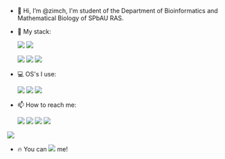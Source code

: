 - 👋 Hi, I’m @zimch, I'm student of the Department of Bioinformatics and Mathematical Biology of SPbAU RAS.
- 👀 My stack: 
  
  ![](https://img.shields.io/badge/Java-ED8B00?style=for-the-badge&logo=java&logoColor=white) ![](https://img.shields.io/badge/Spring-6DB33F?style=for-the-badge&logo=spring&logoColor=white)
  
  ![](https://img.shields.io/badge/HTML5-E34F26?style=for-the-badge&logo=html5&logoColor=white) ![](https://img.shields.io/badge/CSS3-1572B6?style=for-the-badge&logo=css3&logoColor=white) ![](https://img.shields.io/badge/Bootstrap-563D7C?style=for-the-badge&logo=bootstrap&logoColor=white)
  
- 💻 OS's I use:

  ![](https://img.shields.io/badge/mac%20os-000000?style=for-the-badge&logo=apple&logoColor=white) ![](https://img.shields.io/badge/Ubuntu-E95420?style=for-the-badge&logo=ubuntu&logoColor=white) ![](https://img.shields.io/badge/Arch_Linux-1793D1?style=for-the-badge&logo=arch-linux&logoColor=white)

- 📫 How to reach me:

  [![](https://img.shields.io/badge/Gmail-D14836?style=for-the-badge&logo=gmail&logoColor=white)](mailto:gregoryshanin.job@gmail.com) [![](https://img.shields.io/badge/Telegram-2CA5E0?style=for-the-badge&logo=telegram&logoColor=white)](https://t.me/gggangfoman) [![](https://img.shields.io/badge/вконтакте-%232E87FB.svg?&style=for-the-badge&logo=vk&logoColor=white)](https://vk.com/zimch) [![](https://img.shields.io/badge/GitHub-100000?style=for-the-badge&logo=github&logoColor=white)](https://github.com/zimch)

![](https://github-readme-stats.vercel.app/api?username=zimch&theme=blue-green)

- 🔥 You can ![](https://img.shields.io/github/followers/zimch.svg?style=social&label=Follow&maxAge=2592000) me!
